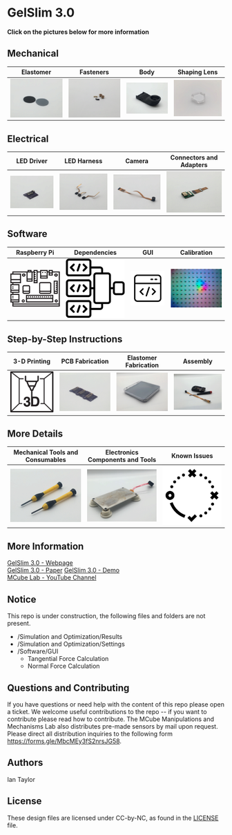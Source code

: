 # GelSlim 3.0

**Click on the pictures below for more information**

## Mechanical
| Elastomer | Fasteners | Body | Shaping Lens |
|---|---|---|---|
| <a href="  "><img src="src/images/mechanical/elastomer.jpg" width="270"></a>| <a href="  "><img src="src/images/mechanical/fasteners.jpg" width="270"></a>| <a href="  "><img src="src/images/mechanical/body.jpg" width="270"></a>| <a href="  "><img src="src/images/mechanical/shaping_lens.jpg" width="270"></a>| 

## Electrical
| LED Driver | LED Harness | Camera | Connectors and Adapters |
|---|---|---|---|
| <a href="  "><img src="src/images/electrical/led_driver.jpg" width="270"></a>| <a href="  "><img src="src/images/electrical/led_harness.jpg" width="270"></a>| <a href="  "><img src="src/images/electrical/camera.jpg" width="270"></a>| <a href="  "><img src="src/images/electrical/connectors_and_adapters.jpg" width="270"></a>| 

## Software
| Raspberry Pi | Dependencies | GUI | Calibration |
|---|---|---|---|
| <a href="  "><img src="src/images/software/raspberrypi_pcb.png" width="270"></a>| <a href="  "><img src="src/images/software/dependencies.png" width="270"></a>| <a href="  "><img src="src/images/software/gui.png" width="270"></a>| <a href="  "><img src="src/images/software/calibration.png" width="270"></a>| 

## Step-by-Step Instructions
| 3-D Printing  | PCB Fabrication | Elastomer Fabrication | Assembly |
|---|---|---|---|
| <a href="  "><img src="src/images/step_by_step/3d_printing.png" width="270"></a>| <a href="  "><img src="src/images/step_by_step/pcb.jpg" width="270"></a>| <a href="  "><img src="src/images/step_by_step/elastomer_fabrication.jpg" width="270"></a>| <a href="  "><img src="src/images/step_by_step/assembly.jpg" width="270"></a>| 

## More Details
| Mechanical Tools and Consumables | Electronics Components and Tools | Known Issues |
|---|---|---|
| <a href="  "><img src="src/images/more_details/screwdrivers.jpg" width="270"></a>| <a href="  "><img src="src/images/more_details/hot_plate.jpg" width="270"></a>| <a href="  "><img src="src/images/more_details/known_issues.png" width="270"></a>| 

## More Information
[GelSlim 3.0 - Webpage](https://ianhtaylor.net/gelslim-30)  
[GelSlim 3.0 - Paper](https://arxiv.org/abs/2103.12269)
[GelSlim 3.0 - Demo](https://www.youtube.com/watch?v=Y10XN9byO0g)  
[MCube Lab - YouTube Channel](https://www.youtube.com/channel/UCMYUWZTFWZjj7pUc3UPUjig)    

## Notice
This repo is under construction, the following files and folders are not present.
- /Simulation and Optimization/Results
- /Simulation and Optimization/Settings
- /Software/GUI 
  - Tangential Force Calculation
  - Normal Force Calculation

## Questions and Contributing
If you have questions or need help with the content of this repo please open a ticket. We welcome useful contributions to the repo -- if you want to contribute please read how to contribute. The MCube Manipulations and Mechanisms Lab also distributes pre-made sensors by mail upon request. Please direct all distribution inquiries to the following form https://forms.gle/MbcMEy3fS2nrsJG58.

## Authors
Ian Taylor

## License
These design files are licensed under CC-by-NC, as found in the [LICENSE](https://github.com/mcubelab/gelslim/blob/main/LICENSE) file.
